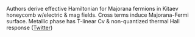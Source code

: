 
Authors derive effective Hamiltonian for Majorana fermions in Kitaev honeycomb w/electric & mag fields. Cross terms induce Majorana-Fermi surface. Metallic phase has T-linear Cv & non-quantized thermal Hall response ([Twitter](https://twitter.com/JoshuahHeath/status/1319608454387011585))
